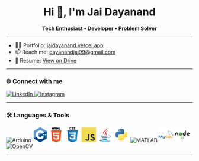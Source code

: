 <h1 align="center">Hi 👋, I'm Jai Dayanand</h1>

<p align="center">
  <b>Tech Enthusiast • Developer • Problem Solver</b>
</p>

---

- 👨‍💻 Portfolio: [jaidayanand.vercel.app](https://jaidayanand.vercel.app/)
- 📫 Reach me: [dayanandjai99@gmail.com](mailto:dayanandjai99@gmail.com)
- 📄 Resume: [View on Drive](https://drive.google.com/file/d/1n2HOHJL27GOeqnechy0yfMsC9zAhaAQs/view?usp=sharing)

---

### 🌐 Connect with me

<p align="left">
  <a href="https://www.linkedin.com/in/jai-dayanand-bb2265249/" target="_blank">
    <img src="https://img.shields.io/badge/LinkedIn-%230077B5.svg?&style=flat-square&logo=linkedin&logoColor=white" alt="LinkedIn"/>
  </a>
  <a href="https://instagram.com/jai__1105" target="_blank">
    <img src="https://img.shields.io/badge/Instagram-%23E4405F.svg?&style=flat-square&logo=instagram&logoColor=white" alt="Instagram"/>
  </a>
</p>

---

### 🛠️ Languages & Tools

<p align="left">
  <img src="https://cdn.worldvectorlogo.com/logos/arduino-1.svg" alt="Arduino" width="40" height="40"/>
  <img src="https://raw.githubusercontent.com/devicons/devicon/master/icons/cplusplus/cplusplus-original.svg" alt="C++" width="40" height="40"/>
  <img src="https://raw.githubusercontent.com/devicons/devicon/master/icons/html5/html5-original-wordmark.svg" alt="HTML5" width="40" height="40"/>
  <img src="https://raw.githubusercontent.com/devicons/devicon/master/icons/css3/css3-original-wordmark.svg" alt="CSS3" width="40" height="40"/>
  <img src="https://raw.githubusercontent.com/devicons/devicon/master/icons/javascript/javascript-original.svg" alt="JavaScript" width="40" height="40"/>
  <img src="https://raw.githubusercontent.com/devicons/devicon/master/icons/java/java-original.svg" alt="Java" width="40" height="40"/>
  <img src="https://raw.githubusercontent.com/devicons/devicon/master/icons/python/python-original.svg" alt="Python" width="40" height="40"/>
  <img src="https://upload.wikimedia.org/wikipedia/commons/2/21/Matlab_Logo.png" alt="MATLAB" width="40" height="40"/>
  <img src="https://raw.githubusercontent.com/devicons/devicon/master/icons/mysql/mysql-original-wordmark.svg" alt="MySQL" width="40" height="40"/>
  <img src="https://raw.githubusercontent.com/devicons/devicon/master/icons/nodejs/nodejs-original-wordmark.svg" alt="Node.js" width="40" height="40"/>
  <img src="https://www.vectorlogo.zone/logos/opencv/opencv-icon.svg" alt="OpenCV" width="40" height="40"/>
</p>

---

<!-- Optional: GitHub Stats (only if you want to) -->
<!--
### 📊 GitHub Stats

<p align="center">
  <img src="https://github-readme-stats.vercel.app/api?username=jaidayanand&show_icons=true&theme=tokyonight" alt="jai's github stats"/>
</p>
-->
